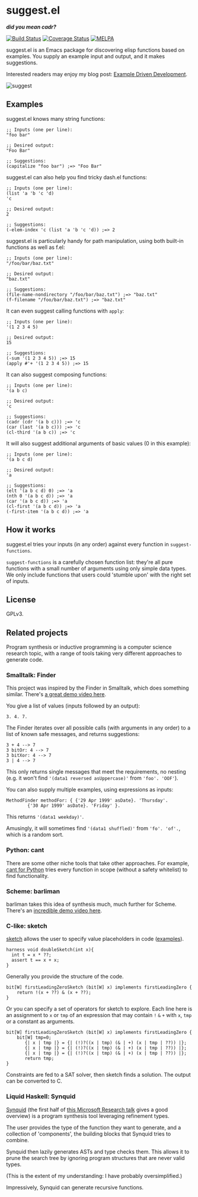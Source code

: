 # suggest.el

***did you mean cadr?***

[![Build Status](https://travis-ci.org/Wilfred/suggest.el.svg?branch=master)](https://travis-ci.org/Wilfred/suggest.el)
[![Coverage Status](https://coveralls.io/repos/github/Wilfred/suggest.el/badge.svg?branch=master)](https://coveralls.io/github/Wilfred/suggest.el?branch=master)
[![MELPA](http://melpa.org/packages/suggest-badge.svg)](http://melpa.org/#/suggest)

suggest.el is an Emacs package for discovering elisp functions based
on examples. You supply an example input and output, and it makes suggestions.

Interested readers may enjoy my blog post:
[Example Driven Development](http://www.wilfred.me.uk/blog/2016/07/30/example-driven-development/).

![suggest](suggest_screenshot.png)

## Examples

suggest.el knows many string functions:

``` emacs-lisp
;; Inputs (one per line):
"foo bar"

;; Desired output:
"Foo Bar"

;; Suggestions:
(capitalize "foo bar") ;=> "Foo Bar"
```

suggest.el can also help you find tricky dash.el functions:

``` emacs-lisp
;; Inputs (one per line):
(list 'a 'b 'c 'd)
'c

;; Desired output:
2

;; Suggestions:
(-elem-index 'c (list 'a 'b 'c 'd)) ;=> 2
```

suggest.el is particularly handy for path manipulation, using both
built-in functions as well as f.el:

``` emacs-lisp
;; Inputs (one per line):
"/foo/bar/baz.txt"

;; Desired output:
"baz.txt"

;; Suggestions:
(file-name-nondirectory "/foo/bar/baz.txt") ;=> "baz.txt"
(f-filename "/foo/bar/baz.txt") ;=> "baz.txt"
```

It can even suggest calling functions with `apply`:

``` emacs-lisp
;; Inputs (one per line):
'(1 2 3 4 5)

;; Desired output:
15

;; Suggestions:
(-sum '(1 2 3 4 5)) ;=> 15
(apply #'+ '(1 2 3 4 5)) ;=> 15
```

It can also suggest composing functions:

``` emacs-lisp
;; Inputs (one per line):
'(a b c)

;; Desired output:
'c

;; Suggestions:
(cadr (cdr '(a b c))) ;=> 'c
(car (last '(a b c))) ;=> 'c
(cl-third '(a b c)) ;=> 'c
```

It will also suggest additional arguments of basic values (0 in this
example):

``` emacs-lisp
;; Inputs (one per line):
'(a b c d)

;; Desired output:
'a

;; Suggestions:
(elt '(a b c d) 0) ;=> 'a
(nth 0 '(a b c d)) ;=> 'a
(car '(a b c d)) ;=> 'a
(cl-first '(a b c d)) ;=> 'a
(-first-item '(a b c d)) ;=> 'a
```

## How it works

suggest.el tries your inputs (in any order) against every function in
`suggest-functions`.

`suggest-functions` is a carefully chosen function list: they're all
pure functions with a small number of arguments using only simple data
types. We only include functions that users could 'stumble upon' with
the right set of inputs.

## License

GPLv3.

## Related projects

Program synthesis or inductive programming is a computer science
research topic, with a range of tools taking very different approaches
to generate code.

### Smalltalk: Finder

This project was inspired by the Finder in Smalltalk, which does
something similar. There's
[a great demo video here](https://www.youtube.com/watch?v=HOuZyOKa91o#t=5m05s).

You give a list of values (inputs followed by an output):

```
3. 4. 7.
```

The Finder iterates over all possible calls (with arguments in any
order) to a list of known safe messages, and returns suggestions:

```
3 + 4 --> 7
3 bitOr: 4 --> 7
3 bitXor: 4 --> 7
3 | 4 --> 7
```

This only returns single messages that meet the requirements, no
nesting (e.g. it won't find `'(data1 reversed asUppercase)'` from
`'foo'. 'OOF'`).

You can also supply multiple examples, using expressions as inputs:

```
MethodFinder methodFor: { {'29 Apr 1999' asDate}. 'Thursday'.
		{'30 Apr 1999' asDate}. 'Friday' }.
```

This returns `'(data1 weekday)'`.

Amusingly, it will sometimes find `'(data1 shuffled)'` from
`'fo'. 'of'.`, which is a random sort.

### Python: cant

There are some other niche tools that take other approaches. For
example, [cant for Python](https://github.com/kootenpv/cant) tries
every function in scope (without a safety whitelist) to find
functionality.

### Scheme: barliman

barliman takes this idea of synthesis much, much further for
Scheme. There's an
[incredible demo video here](https://www.youtube.com/watch?v=er_lLvkklsk).

### C-like: sketch

[sketch](https://bitbucket.org/gatoatigrado/sketch-frontend/wiki/Home)
allows the user to specify value placeholders in code
([examples](https://bitbucket.org/gatoatigrado/sketch-frontend/wiki/Gallery)).

```
harness void doubleSketch(int x){
  int t = x * ??;
  assert t == x + x;
}
```

Generally you provide the structure of the code.

```
bit[W] firstLeadingZeroSketch (bit[W] x) implements firstLeadingZero {	
	return !(x + ??) & (x + ??); 
}
```

Or you can specify a set of operators for sketch to explore. Each line
here is an assignment to `x` or `tmp` of an expression that may
contain `!` `&` `+` with `x`, `tmp` or a constant as arguments.

```
bit[W] firstLeadingZeroSketch (bit[W] x) implements firstLeadingZero {	
	bit[W] tmp=0;
       {| x | tmp |} = {| (!)?((x | tmp) (& | +) (x | tmp | ??)) |};
       {| x | tmp |} = {| (!)?((x | tmp) (& | +) (x | tmp | ??)) |};
       {| x | tmp |} = {| (!)?((x | tmp) (& | +) (x | tmp | ??)) |};
       return tmp;
}
```

Constraints are fed to a SAT solver, then sketch finds a solution. The
output can be converted to C.

### Liquid Haskell: Synquid

[Synquid](https://bitbucket.org/nadiapolikarpova/synquid) (the first
half of
[this Microsoft Research talk](https://www.youtube.com/watch?v=Q-3tcbUyF34) gives
a good overview) is a program synthesis tool leveraging refinement
types.

The user provides the type of the function they want to generate, and
a collection of 'components', the building blocks that Synquid tries
to combine.

Synquid then lazily generates ASTs and type checks them. This allows
it to prune the search tree by ignoring program structures that are
never valid types.

(This is the extent of my understanding: I have probably
oversimplified.)

Impressively, Synquid can generate recursive functions.
